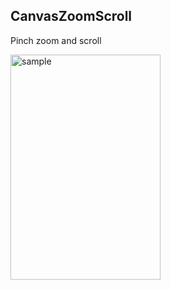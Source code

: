 ## CanvasZoomScroll

Pinch zoom and scroll

<img src="CanvasZoomScroll/screenshots/test.gif" alt="sample" title="sample" width="240" height="360" />